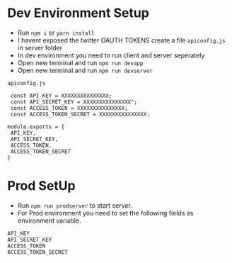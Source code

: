 # Dev Environment Setup
- Run `npm i` or `yarn install`
- I havent exposed the twitter OAUTH TOKENS create a file `apiconfig.js` in server folder
- In dev environment you need to run client and server seperately
- Open new terminal and run `npm run devapp`
- Open new terminal and run `npm run devserver`

`apiconfig.js`
 ```
  const API_KEY = XXXXXXXXXXXXXXX;
  const API_SECRET_KEY = XXXXXXXXXXXXXXX";
  const ACCESS_TOKEN = XXXXXXXXXXXXXXX;
  const ACCESS_TOKEN_SECRET = XXXXXXXXXXXXXXX;

module.exports = {
  API_KEY,
  API_SECRET_KEY,
  ACCESS_TOKEN,
  ACCESS_TOKEN_SECRET 
}
 ```

# Prod SetUp

- Run `npm run prodserver` to start server.
- For Prod environment you need to set the following fields as environment variable.

```
API_KEY
API_SECRET_KEY
ACCESS_TOKEN
ACCESS_TOKEN_SECRET
```
